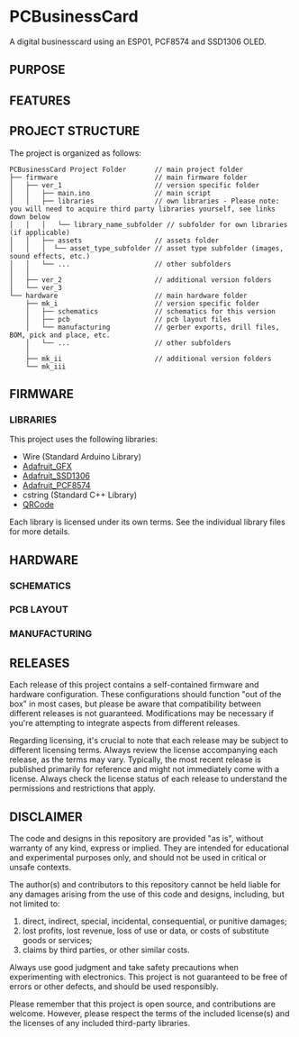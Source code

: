 # PCBusinessCard
A digital businesscard using an ESP01, PCF8574 and SSD1306 OLED.


## PURPOSE

## FEATURES

## PROJECT STRUCTURE

The project is organized as follows:

```
PCBusinessCard Project Folder       // main project folder
├── firmware                        // main firmware folder
│   ├── ver_1                       // version specific folder
│   │   ├── main.ino                // main script
│   │   ├── libraries               // own libraries - Please note: you will need to acquire third party libraries yourself, see links down below
│   │   │   └── library_name_subfolder // subfolder for own libraries (if applicable)
│   │   ├── assets                  // assets folder 
│   │   │  └── asset_type_subfolder // asset type subfolder (images, sound effects, etc.)
│   │   └── ...                     // other subfolders
│   │
│   ├── ver_2                       // additional version folders
│   └── ver_3
└── hardware                        // main hardware folder
    ├── mk_i                        // version specific folder
    │   ├── schematics              // schematics for this version
    │   ├── pcb                     // pcb layout files
    │   └── manufacturing           // gerber exports, drill files, BOM, pick and place, etc.
    │   └── ...                     // other subfolders
    │
    ├── mk_ii                       // additional version folders
    └── mk_iii
```

## FIRMWARE

### LIBRARIES
This project uses the following libraries:

- Wire (Standard Arduino Library)
- [Adafruit_GFX](https://github.com/adafruit/Adafruit-GFX-Library)
- [Adafruit_SSD1306](https://github.com/adafruit/Adafruit_SSD1306)
- [Adafruit_PCF8574](https://github.com/adafruit/Adafruit_PCF8574)
- cstring (Standard C++ Library)
- [QRCode](https://github.com/ricmoo/qrcode/)

Each library is licensed under its own terms. See the individual library files for more details.

## HARDWARE

### SCHEMATICS

### PCB LAYOUT

### MANUFACTURING

## RELEASES
Each release of this project contains a self-contained firmware and hardware configuration. These configurations should function "out of the box" in most cases, but please be aware that compatibility between different releases is not guaranteed. Modifications may be necessary if you're attempting to integrate aspects from different releases.

Regarding licensing, it's crucial to note that each release may be subject to different licensing terms. Always review the license accompanying each release, as the terms may vary. Typically, the most recent release is published primarily for reference and might not immediately come with a license. Always check the license status of each release to understand the permissions and restrictions that apply.

## DISCLAIMER
The code and designs in this repository are provided "as is", without warranty of any kind, express or implied. They are intended for educational and experimental purposes only, and should not be used in critical or unsafe contexts.

The author(s) and contributors to this repository cannot be held liable for any damages arising from the use of this code and designs, including, but not limited to: 

1. direct, indirect, special, incidental, consequential, or punitive damages; 
2. lost profits, lost revenue, loss of use or data, or costs of substitute goods or services; 
3. claims by third parties, or other similar costs.

Always use good judgment and take safety precautions when experimenting with electronics. This project is not guaranteed to be free of errors or other defects, and should be used responsibly. 

Please remember that this project is open source, and contributions are welcome. However, please respect the terms of the included license(s) and the licenses of any included third-party libraries.
